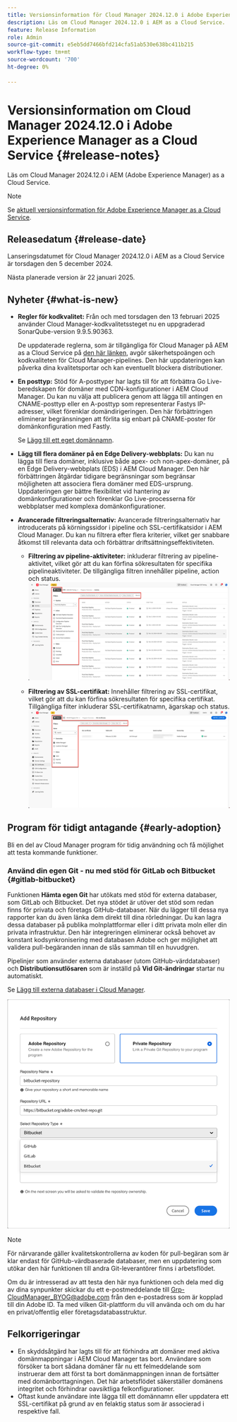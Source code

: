 ```yaml
---
title: Versionsinformation för Cloud Manager 2024.12.0 i Adobe Experience Manager as a Cloud Service
description: Läs om Cloud Manager 2024.12.0 i AEM as a Cloud Service.
feature: Release Information
role: Admin
source-git-commit: e5eb5dd7466bfd214cfa51ab530e638bc411b215
workflow-type: tm+mt
source-wordcount: '700'
ht-degree: 0%

---
```


# Versionsinformation om Cloud Manager 2024.12.0 i Adobe Experience Manager as a Cloud Service {#release-notes}

Läs om Cloud Manager 2024.12.0 i AEM (Adobe Experience Manager) as a Cloud Service.

>[!NOTE]
>
>Se [aktuell versionsinformation för Adobe Experience Manager as a Cloud Service](/help/release-notes/release-notes-cloud/release-notes-current.md).

## Releasedatum {#release-date}

Lanseringsdatumet för Cloud Manager 2024.12.0 i AEM as a Cloud Service är torsdagen den 5 december 2024.

Nästa planerade version är 22 januari 2025.


## Nyheter {#what-is-new}

* **Regler för kodkvalitet:** Från och med torsdagen den 13 februari 2025 använder Cloud Manager-kodkvalitetssteget nu en uppgraderad SonarQube-version 9.9.5.90363.

  De uppdaterade reglerna, som är tillgängliga för Cloud Manager på AEM as a Cloud Service på [den här länken](/help/implementing/cloud-manager/code-quality-testing.md#understanding-code-quality-rules), avgör säkerhetspoängen och kodkvaliteten för Cloud Manager-pipelines. Den här uppdateringen kan påverka dina kvalitetsportar och kan eventuellt blockera distributioner.

<!-- * **Java 21 support:** Customers can now optionally build with Java 17 or Java 21, benefiting from performance improvements and new language features. See [Build environment](/help/implementing/cloud-manager/getting-access-to-aem-in-cloud/build-environment-details.md) for configuration steps, including updating your Maven project description, and certain library versions. When the build version is set to Java 17 or Java 21, the runtime defaults to Java 21.

    Starting February 2025, sandboxes and dev environments upgrade to the Java 21 runtime, regardless of the build version (Java 8, 11, 17, or 21). Production environments follow with an upgrade in April 2025. -->

* **En posttyp:** Stöd för A-posttyper har lagts till för att förbättra Go Live-beredskapen för domäner med CDN-konfigurationer i AEM Cloud Manager. Du kan nu välja att publicera genom att lägga till antingen en CNAME-posttyp eller en A-posttyp som representerar Fastys IP-adresser, vilket förenklar domändirigeringen. Den här förbättringen eliminerar begränsningen att förlita sig enbart på CNAME-poster för domänkonfiguration med Fastly.

  Se [Lägg till ett eget domännamn](/help/implementing/cloud-manager/custom-domain-names/add-custom-domain-name.md). <!-- CMGR-63076 -->

<!-- * The AEM Code Quality step now uses SonarQube 9.9 Server, replacing the older 7.4 version. This upgrade brings additional security, performance, and code quality checks, offering more comprehensive analysis and coverage for your projects. -->

* **Lägg till flera domäner på en Edge Delivery-webbplats:** Du kan nu lägga till flera domäner, inklusive både apex- och non-apex-domäner, på en Edge Delivery-webbplats (EDS) i AEM Cloud Manager. Den här förbättringen åtgärdar tidigare begränsningar som begränsar möjligheten att associera flera domäner med EDS-ursprung. Uppdateringen ger bättre flexibilitet vid hantering av domänkonfigurationer och förenklar Go Live-processerna för webbplatser med komplexa domänkonfigurationer. <!-- CMGR-63007 -->

* **Avancerade filtreringsalternativ:** Avancerade filtreringsalternativ har introducerats på körningssidor i pipeline och SSL-certifikatsidor i AEM Cloud Manager. Du kan nu filtrera efter flera kriterier, vilket ger snabbare åtkomst till relevanta data och förbättrar driftsättningseffektiviteten. <!-- CMGR-26263 -->

   * **Filtrering av pipeline-aktiviteter:** inkluderar filtrering av pipeline-aktivitet, vilket gör att du kan förfina sökresultaten för specifika pipelineaktiviteter. De tillgängliga filtren innehåller pipeline, action och status.
     ![Filtrering av pipeline-aktiviteter](/help/implementing/cloud-manager/assets/filters-pipeline.png)


   * **Filtrering av SSL-certifikat:** Innehåller filtrering av SSL-certifikat, vilket gör att du kan förfina sökresultaten för specifika certifikat. Tillgängliga filter inkluderar SSL-certifikatnamn, ägarskap och status.
     ![SSL-certifikatfiltrering](/help/implementing/cloud-manager/assets/filters-ssl-certificates.png)

## Program för tidigt antagande {#early-adoption}

Bli en del av Cloud Manager program för tidig användning och få möjlighet att testa kommande funktioner.

### Använd din egen Git - nu med stöd för GitLab och Bitbucket {#gitlab-bitbucket}

<!-- BOTH CS & AMS -->

Funktionen **Hämta egen Git** har utökats med stöd för externa databaser, som GitLab och Bitbucket. Det nya stödet är utöver det stöd som redan finns för privata och företags GitHub-databaser. När du lägger till dessa nya rapporter kan du även länka dem direkt till dina rörledningar. Du kan lagra dessa databaser på publika molnplattformar eller i ditt privata moln eller din privata infrastruktur. Den här integreringen eliminerar också behovet av konstant kodsynkronisering med databasen Adobe och ger möjlighet att validera pull-begäranden innan de slås samman till en huvudgren.

Pipelinjer som använder externa databaser (utom GitHub-värddatabaser) och **Distributionsutlösaren** som är inställd på **Vid Git-ändringar** startar nu automatiskt.

Se [Lägg till externa databaser i Cloud Manager](/help/implementing/cloud-manager/managing-code/external-repositories.md).

![Dialogrutan Lägg till databas](/help/implementing/cloud-manager/release-notes/assets/repositories-add-release-notes.png)

>[!NOTE]
>
>För närvarande gäller kvalitetskontrollerna av koden för pull-begäran som är klar endast för GitHub-värdbaserade databaser, men en uppdatering som utökar den här funktionen till andra Git-leverantörer finns i arbetsflödet.

Om du är intresserad av att testa den här nya funktionen och dela med dig av dina synpunkter skickar du ett e-postmeddelande till [Grp-CloudManager_BYOG@adobe.com](mailto:Grp-CloudManager_BYOG@adobe.com) från den e-postadress som är kopplad till din Adobe ID. Ta med vilken Git-plattform du vill använda och om du har en privat/offentlig eller företagsdatabasstruktur.

## Felkorrigeringar

* En skyddsåtgärd har lagts till för att förhindra att domäner med aktiva domänmappningar i AEM Cloud Manager tas bort. Användare som försöker ta bort sådana domäner får nu ett felmeddelande som instruerar dem att först ta bort domänmappningen innan de fortsätter med domänborttagningen. Det här arbetsflödet säkerställer domänens integritet och förhindrar oavsiktliga felkonfigurationer. <!-- CMGR-63033 -->
* Oftast kunde användare inte lägga till ett domännamn eller uppdatera ett SSL-certifikat på grund av en felaktig status som är associerad i respektive fall. <!-- CMGR-62816 -->


<!-- ## Known issues {#known-issues} -->
